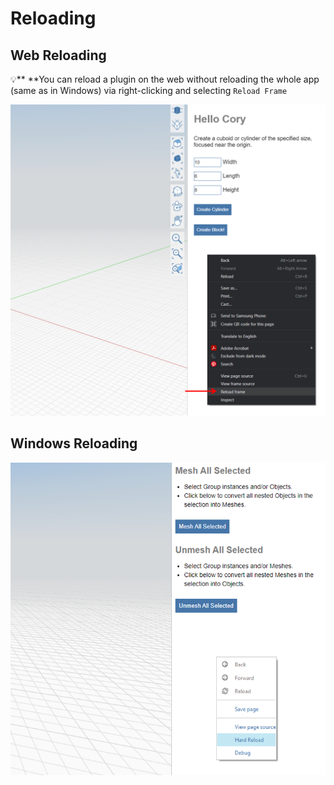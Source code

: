 # Reloading

## Web Reloading

💡** **You can reload a plugin on the web without reloading the whole app (same as in Windows) via right-clicking and selecting `Reload Frame`

![](<../../../.gitbook/assets/d11 (1).png>)

## Windows Reloading

![](../../../.gitbook/assets/d18.png)

